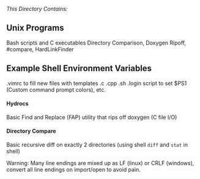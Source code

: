 *This Directory Contains:*
## Unix Programs
Bash scripts and C executables
Directory Comparison, Doxygen Ripoff, #compare, HardLinkFinder

## Example Shell Environment Variables 
.vimrc to fill new files with templates .c .cpp .sh
 .login script to set $PS1 (Custom command prompt colors), etc.



#### Hydrocs
Basic Find and Replace (FAP) utility that rips off doxygen (C file I/O)

#### Directory Compare
Basic recursive diff on exactly 2 directories (using shell `diff` and `stat` in shell)

Warning: Many line endings are mixed up as LF (linux) or CRLF (windows), convert all line endings on import/open to avoid pain.